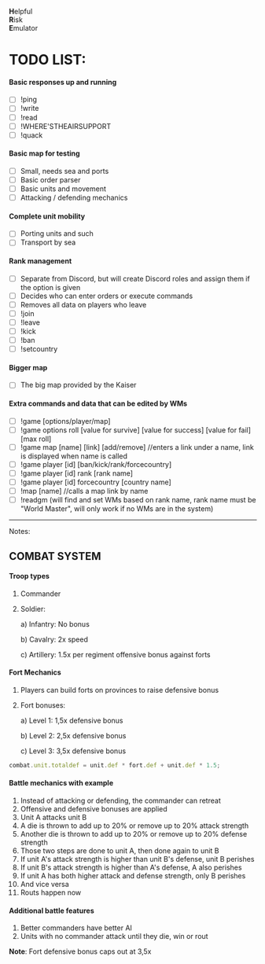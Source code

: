 **H**elpful <br>
**R**isk <br>
**E**mulator

# TODO LIST:

#### Basic responses up and running
- [ ] !ping
- [ ] !write
- [ ] !read
- [ ] !WHERE'STHEAIRSUPPORT
- [ ] !quack

#### Basic map for testing
- [ ] Small, needs sea and ports
- [ ] Basic order parser
- [ ] Basic units and movement
- [ ] Attacking / defending mechanics

#### Complete unit mobility
- [ ] Porting units and such
- [ ] Transport by sea

#### Rank management
- [ ] Separate from Discord, but will create Discord roles and assign them if the option is given
- [ ] Decides who can enter orders or execute commands
- [ ] Removes all data on players who leave
- [ ] !join
- [ ] !leave
- [ ] !kick
- [ ] !ban
- [ ] !setcountry

#### Bigger map
- [ ] The big map provided by the Kaiser

#### Extra commands and data that can be edited by WMs
- [ ] !game [options/player/map]
- [ ] !game options roll [value for survive] [value for success] [value for fail] [max roll]
- [ ] !game map [name] [link] [add/remove]  //enters a link under a name, link is displayed when name is called
- [ ] !game player [id] [ban/kick/rank/forcecountry]
- [ ] !game player [id] rank [rank name]
- [ ] !game player [id] forcecountry [country name]
- [ ] !map [name]  //calls a map link by name
- [ ] !readgm (will find and set WMs based on rank name, rank name must be "World Master", will only work if no WMs are in the system)

---

Notes:

## COMBAT SYSTEM

#### Troop types

1. Commander

2. Soldier:
	
	a) Infantry: No bonus
	
	b) Cavalry: 2x speed
	
	c) Artillery: 1.5x per regiment offensive bonus against forts

#### Fort Mechanics

1. Players can build forts on provinces to raise defensive bonus

2. Fort bonuses:
	
	a) Level 1: 1,5x defensive bonus
	
	b) Level 2: 2,5x defensive bonus
	
	c) Level 3: 3,5x defensive bonus

```js
combat.unit.totaldef = unit.def * fort.def + unit.def * 1.5;
```

#### Battle mechanics with example

1. Instead of attacking or defending, the commander can retreat
2. Offensive and defensive bonuses are applied
3. Unit A attacks unit B
4. A die is thrown to add up to 20% or remove up to 20% attack strength
5. Another die is thrown to add up to 20% or remove up to 20% defense strength
6. Those two steps are done to unit A, then done again to unit B
7. If unit A's attack strength is higher than unit B's defense, unit B perishes
8. If unit B's attack strength is higher than A's defense, A also perishes
9. If unit A has both higher attack and defense strength, only B perishes
10. And vice versa
11. Routs happen now

#### Additional battle features

1. Better commanders have better AI
2. Units with no commander attack until they die, win or rout

**Note**: Fort defensive bonus caps out at 3,5x





